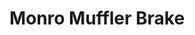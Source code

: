 ---
title: "Monro Muffler Brake"
url: /erie/monro-muffler-brake-west-26th-street/
shop: Autowerkstatt
---